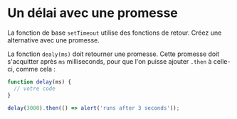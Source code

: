 # Un délai avec une promesse

La fonction de base `setTimeout` utilise des fonctions de retour. Créez une alternative avec une promesse.

La fonction `dealy(ms)` doit retourner une promesse. Cette promesse doit s'acquitter après `ms` milliseconds, pour que l'on puisse ajouter `.then` à celle-ci, comme cela :

```js
function delay(ms) {
  // votre code
}

delay(3000).then(() => alert('runs after 3 seconds'));
```
